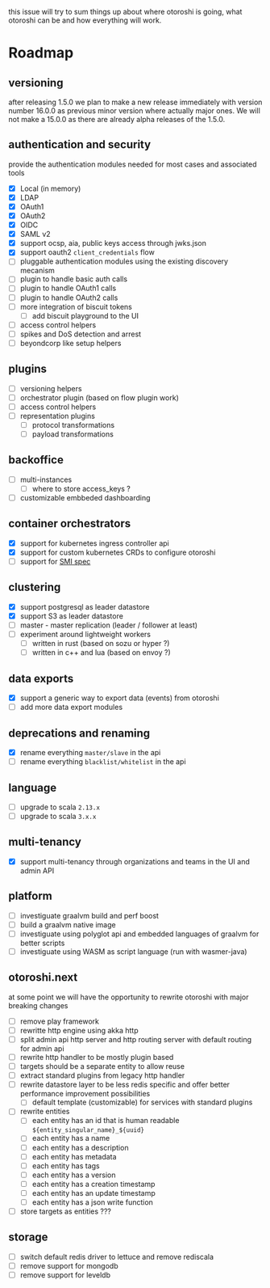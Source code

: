 this issue will try to sum things up about where otoroshi is going, what otoroshi can be and how everything will work.

# Roadmap

## versioning

after releasing 1.5.0 we plan to make a new release immediately with version number 16.0.0 as previous minor version where actually major ones. We will not make a 15.0.0 as there are already alpha releases of the 1.5.0.

## authentication and security

provide the authentication modules needed for most cases and associated tools 

- [x] Local (in memory)
- [x] LDAP
- [x] OAuth1
- [x] OAuth2
- [x] OIDC
- [x] SAML v2
- [x] support ocsp, aia, public keys access through jwks.json
- [x] support oauth2 `client_credentials` flow
- [ ] pluggable authentication modules using the existing discovery mecanism
- [ ] plugin to handle basic auth calls
- [ ] plugin to handle OAuth1 calls
- [ ] plugin to handle OAuth2 calls
- [ ] more integration of biscuit tokens
  - [ ] add biscuit playground to the UI
- [ ] access control helpers
- [ ] spikes and DoS detection and arrest
- [ ] beyondcorp like setup helpers

## plugins

- [ ] versioning helpers
- [ ] orchestrator plugin (based on flow plugin work)
- [ ] access control helpers
- [ ] representation plugins
  - [ ] protocol transformations
  - [ ] payload transformations

## backoffice

- [ ] multi-instances
  - [ ] where to store access_keys ?
- [ ] customizable embbeded dashboarding

## container orchestrators

- [x] support for kubernetes ingress controller api
- [x] support for custom kubernetes CRDs to configure otoroshi
- [ ] support for [SMI spec](https://smi-spec.io/)

## clustering

- [x] support postgresql as leader datastore
- [x] support S3 as leader datastore
- [ ] master - master replication (leader / follower at least)
- [ ] experiment around lightweight workers
  - [ ] written in rust (based on sozu or hyper ?)
  - [ ] written in c++ and lua (based on envoy ?)

## data exports

- [x] support a generic way to export data (events) from otoroshi
- [ ] add more data export modules

## deprecations and renaming

- [x] rename everything `master/slave` in the api
- [ ] rename everything `blacklist/whitelist` in the api

## language

- [ ] upgrade to scala `2.13.x`
- [ ] upgrade to scala `3.x.x`

## multi-tenancy

- [x] support multi-tenancy through organizations and teams in the UI and admin API

## platform

- [ ] investiguate graalvm build and perf boost
- [ ] build a graalvm native image
- [ ] investiguate using polyglot api and embedded languages of graalvm for better scripts
- [ ] investiguate using WASM as script language (run with wasmer-java)

## otoroshi.next

at some point we will have the opportunity to rewrite otoroshi with major breaking changes

- [ ] remove play framework
- [ ] rewritte http engine using akka http
- [ ] split admin api http server and http routing server with default routing for admin api
- [ ] rewrite http handler to be mostly plugin based
- [ ] targets should be a separate entity to allow reuse
- [ ] extract standard plugins from legacy http handler
- [ ] rewrite datastore layer to be less redis specific and offer better performance improvement possibilities
  - [ ] default template (customizable) for services with standard plugins
- [ ] rewrite entities
  - [ ] each entity has an id that is human readable `${entity_singular_name}_${uuid}`
  - [ ] each entity has a name
  - [ ] each entity has a description
  - [ ] each entity has metadata
  - [ ] each entity has tags
  - [ ] each entity has a version
  - [ ] each entity has a creation timestamp
  - [ ] each entity has an update timestamp
  - [ ] each entity has a json write function
- [ ] store targets as entities ??? 

## storage

- [ ] switch default redis driver to lettuce and remove rediscala
- [ ] remove support for mongodb
- [ ] remove support for leveldb
